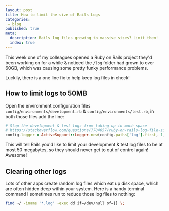 ```yaml
---
layout: post
title: How to limit the size of Rails Logs
categories:
 – blog
published: true
meta:
  description: Rails log files growing to massive sizes? Limit them!
  index: true
---
```


This week one of my colleagues opened a Ruby on Rails project they'd been working on for a while & noticed the `/log` folder had grown to over 60GB, which was causing some pretty funky performance problems.

Luckily, there is a one line fix to help keep log files in check!

## How to limit logs to 50MB

Open the environment configuration files `config/environments/development.rb` & `config/environments/test.rb`, in both those files add the line:

```ruby
# Stop the development & test logs from taking up to much space
# https://stackoverflow.com/questions/7784057/ruby-on-rails-log-file-size-too-large/37499682#37499682
config.logger = ActiveSupport::Logger.new(config.paths['log'].first, 1, 50.megabytes)
```

This will tell Rails you'd like to limit your development & test log files to be at most 50 megabytes, so they should never get to out of control again! Awesome!

## Clearing other logs

Lots of other apps create random log files which eat up disk space, which are often hidden deep within your system. Here is a handy terminal command I sometimes run to reduce those log files to nothing:

```bash
find ~/ -iname '*.log' -exec dd if=/dev/null of={} \;
```
